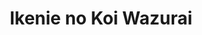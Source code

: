 --- 
title: "Ikenie no Koi Wazurai"
publishdate: "2019-5-14T16:48:46+02:00"
src: "https://365manga.net/manga/ikenie-no-koi-wazurai"
image: "https://data.365manga.net/images/thumbnails/19339-ikenie-no-koi-wazurai.jpg"
description: "From Shoujo Manga Maniac: Another cute oneshot book from this talented mangaka! > Chapter 1 - Ikenie no Koiwa Zurai > Chapter 2 - Daisuki na Hito, Sayonara > Chapter 3 - Binetsu Snow Rui, a high school girl, goes to pick up her cousin at the airport. She loves her cousin Ricchan and has pleasant memories of playing with her as a kid. But who's this handsome guy claiming…"
---